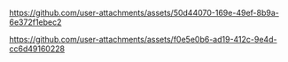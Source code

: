 
https://github.com/user-attachments/assets/50d44070-169e-49ef-8b9a-6e372f1ebec2


https://github.com/user-attachments/assets/f0e5e0b6-ad19-412c-9e4d-cc6d49160228

